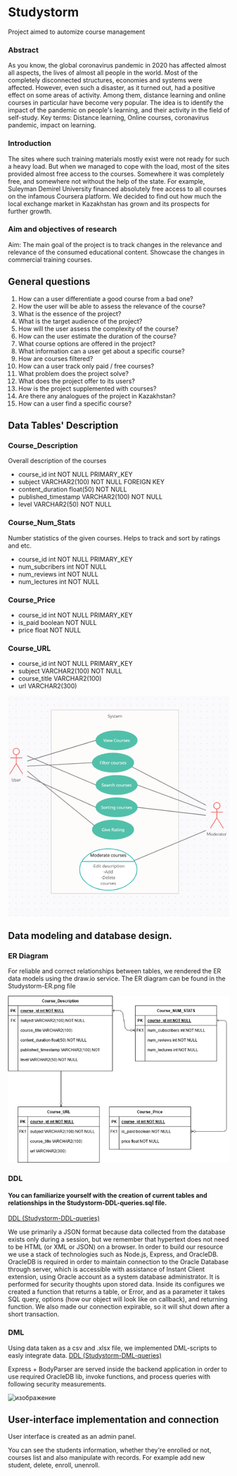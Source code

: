 # Studystorm
Project aimed to automize course management

### Abstract
As you know, the global coronavirus pandemic in 2020 has affected almost all aspects, the lives of almost all people in the world. Most of the completely disconnected structures, economies and systems were affected. However, even such a disaster, as it turned out, had a positive effect on some areas of activity. Among them, distance learning and online courses in particular have become very popular. The idea is to identify the impact of the pandemic on people's learning, and their activity in the field of self-study.
Key terms: Distance learning, Online courses, coronavirus pandemic, impact on learning.

### Introduction
The sites where such training materials mostly exist were not ready for such a heavy load. But when we managed to cope with the load, most of the sites provided almost free access to the courses. Somewhere it was completely free, and somewhere not without the help of the state. For example, Suleyman Demirel University financed absolutely free access to all courses on the infamous Coursera platform. We decided to find out how much the local exchange market in Kazakhstan has grown and its prospects for further growth.

### Aim and objectives of research
Aim: The main goal of the project is to track changes in the relevance and relevance of the consumed educational content. Showcase the changes in commercial training courses.


## General questions

 1. How can a user differentiate a good course from a bad one? 
 2. How the user will be able to assess the relevance of the course?
 3. What is the essence of the project?
 4. What is the target audience of the project?
 5. How will the user assess the complexity of the course?
 6. How can the user estimate the duration of the course?
 7. What course options are offered in the project?
 8. What information can a user get about a specific course?
 9. How are courses filtered?
 10. How can a user track only paid / free courses?
 11. What problem does the project solve?
 12. What does the project offer to its users?
 13. How is the project supplemented with courses?
 14. Are there any analogues of the project in Kazakhstan?
 15. How can a user find a specific course?


## Data Tables' Description



### Course_Description
Overall description of the courses

* course_id int NOT NULL PRIMARY_KEY
* subject VARCHAR2(100) NOT NULL FOREIGN KEY 
* content_duration float(50) NOT NULL
* published_timestamp VARCHAR2(100) NOT NULL
* level VARCHAR2(50) NOT NULL

### Course_Num_Stats
Number statistics of the given courses. Helps to track and sort by ratings and etc.

* course_id int NOT NULL PRIMARY_KEY
* num_subcribers int NOT NULL
* num_reviews int NOT NULL
* num_lectures int NOT NULL

### Course_Price

* course_id int NOT NULL PRIMARY_KEY
* is_paid boolean NOT NULL
* price float NOT NULL


### Course_URL

* course_id int NOT NULL PRIMARY_KEY
* subject VARCHAR2(100) NOT NULL
* course_title VARCHAR2(100)
* url VARCHAR2(300)


![Alt](/StudyStorm-UseCase-UML.png "Titlee")


## Data modeling and database design.
### ER Diagram
For reliable and correct relationships between tables, we rendered the ER data models using the draw.io service. The ER diagram can be found in the Studystorm-ER.png file
<!--![Alt](/Studystorm-ER.png "Titlee") -->
![Alt](/Study-Storm.jpg "Title")


### DDL

#### You can familiarize yourself with the creation of current tables and relationships in the Studystorm-DDL-queries.sql file.

[DDL (Studystorm-DDL-queries)](https://github.com/Hawokaii/Studystorm/blob/main/Studystorm-DDL-queries.sql)

We use primarily a JSON format because data collected from the database exists only during a session, but we remember that hypertext does not need to be HTML (or XML or JSON) on a browser.
In order to build our resource we use a stack of technologies such as Node.js, Express, and OracleDB. OracleDB is required in order to maintain connection to the Oracle Database through server, which is accessible with assistance of Instant Client extension, using Oracle account as a system database administrator. It is performed for security thoughts upon stored data. Inside its configures we created a function that returns a table, or Error, and as a parameter it takes SQL query, options (how our object will look like on callback), and returning function. We also made our connection expirable, so it will shut down after a short transaction. 


### DML

Using data taken as a csv and .xlsx file, we implemented DML-scripts to easly integrate data.
[DDL (Studystorm-DML-queries)](https://github.com/Hawokaii/Studystorm/blob/main/Studystorm-DML-data-load.sql)


Express + BodyParser are served inside the backend application in order to use required OracleDB lib, invoke functions, and process queries with following security measurements.

![изображение](https://user-images.githubusercontent.com/49223543/110213643-0dce0b00-7ecb-11eb-93f7-31e1e45debdb.png)

## User-interface implementation and connection 
User interface is created as an admin panel.

You can see the students information, whether they're enrolled or not, courses list and also manipulate with records. For example add new student, delete, enroll, unenroll. 
